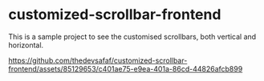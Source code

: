 # customized-scrollbar-frontend
This is a sample project to see the customised scrollbars, both vertical and horizontal.

https://github.com/thedevsafaf/customized-scrollbar-frontend/assets/85129653/c401ae75-e9ea-401a-86cd-44826afcb899
